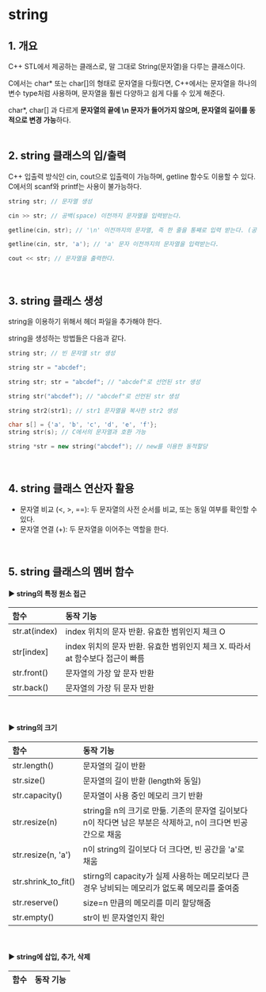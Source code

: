 # string

## 1. 개요

C++ STL에서 제공하는 클래스로, 말 그대로 String(문자열)을 다루는 클래스이다. 

C에서는 char* 또는 char[]의 형태로 문자열을 다뤘다면, C++에서는 문자열을 하나의 변수 type처럼 사용하며, 문자열을 훨씬 다양하고 쉽게 다룰 수 있게 해준다.

char*, char[] 과 다르게 **문자열의 끝에 \n 문자가 들어가지 않으며, 문자열의 길이를 동적으로 변경 가능**하다. <br/><br/>

## 2. string 클래스의 입/출력

C++ 입출력 방식인 cin, cout으로 입출력이 가능하며, getline 함수도 이용할 수 있다. C에서의 scanf와 printf는 사용이 불가능하다.

```C++
string str; // 문자열 생성

cin >> str; // 공백(space) 이전까지 문자열을 입력받는다.

getline(cin, str); // '\n' 이전까지의 문자열, 즉 한 줄을 통째로 입력 받는다. (공백 포함)

getline(cin, str, 'a'); // 'a' 문자 이전까지의 문자열을 입력받는다.

cout << str; // 문자열을 출력한다.
```
<br/>

## 3. string 클래스 생성

string을 이용하기 위해서 <string> 헤더 파일을 추가해야 한다.

string을 생성하는 방법들은 다음과 같다.

```c++
string str; // 빈 문자열 str 생성

string str = "abcdef";

string str; str = "abcdef"; // "abcdef"로 선언된 str 생성

string str("abcdef"); // "abcdef"로 선언된 str 생성

string str2(str1); // str1 문자열을 복사한 str2 생성

char s[] = {'a', 'b', 'c', 'd', 'e', 'f'};
string str(s); // C에서의 문자열과 호환 가능

string *str = new string("abcdef"); // new를 이용한 동적할당
```
<br/>

## 4. string 클래스 연산자 활용

- 문자열 비교 (<, >, ==): 두 문자열의 사전 순서를 비교, 또는 동일 여부를 확인할 수 있다.
- 문자열 연결 (+): 두 문자열을 이어주는 역할을 한다.
<br/>

## 5. string 클래스의 멤버 함수

#### ▶ string의 특정 원소 접근

|함수|동작 기능|
|:---|:---|
|str.at(index)|index 위치의 문자 반환. 유효한 범위인지 체크 O|
|str[index]|index 위치의 문자 반환. 유효한 범위인지 체크 X. 따라서 at 함수보다 접근이 빠름|
|str.front()|문자열의 가장 앞 문자 반환|
|str.back()|문자열의 가장 뒤 문자 반환|

<br/>

#### ▶ string의 크기

|함수|동작 기능|
|:---|:---|
|str.length()|문자열의 길이 반환|
|str.size()|문자열의 길이 반환 (length와 동일)|
|str.capacity()|문자열이 사용 중인 메모리 크기 반환|
|str.resize(n)|string을 n의 크기로 만듦. 기존의 문자열 길이보다 n이 작다면 남은 부분은 삭제하고, n이 크다면 빈공간으로 채움|
|str.resize(n, 'a')|n이 string의 길이보다 더 크다면, 빈 공간을 'a'로 채움|
|str.shrink_to_fit()|stirng의 capacity가 실제 사용하는 메모리보다 큰 경우 낭비되는 메모리가 없도록 메모리를 줄여줌|
|str.reserve()|size=n 만큼의 메모리를 미리 할당해줌|
|str.empty()|str이 빈 문자열인지 확인|

<br/>

#### ▶ string에 삽입, 추가, 삭제

|함수|동작 기능|
|:---|:---|
